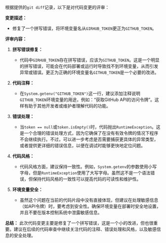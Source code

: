 根据提供的`git diff`记录，以下是对代码变更的评审：

**变更描述：**
- 修复了一个拼写错误，将环境变量名从`GIRHUB_TOKEN`更正为`GITHUB_TOKEN`。

**评审内容：**

1. **拼写错误修复：**
   - 代码中`GIRHUB_TOKEN`存在拼写错误，应该为`GITHUB_TOKEN`。这是一个明显的拼写错误，可能会在代码部署或运行时导致找不到环境变量，从而引发异常或错误。更正为正确的环境变量名`GITHUB_TOKEN`是一个必要的改进。

2. **代码注释：**
   - 在`System.getenv("GITHUB_TOKEN")`这一行，建议添加注释说明`GITHUB_TOKEN`环境变量的用途，例如：“获取GitHub API的访问令牌”。这样有助于其他开发者或维护者理解代码的功能。

3. **错误处理：**
   - 当`token == null`或`token.isEmpty()`时，代码抛出`RuntimeException`。这是一个合理的错误处理方式，因为它确保了在没有有效令牌的情况下程序不会继续执行。不过，可以进一步考虑是否需要捕获更具体的异常类型，或者提供更详细的错误信息，以便在调试时能够更快地定位问题。

4. **代码风格：**
   - 代码风格方面，建议保持一致性。例如，`System.getenv`的参数使用小写字母，但是`RuntimeException`使用了大写字母。虽然这不是一个语法错误，但保持代码风格的一致性可以提高代码的可读性和维护性。

5. **环境变量安全：**
   - 虽然这个问题在当前的代码片段中没有直接体现，但建议在处理敏感信息（如API令牌）时，要考虑到安全性。确保环境变量在部署时安全地设置，并且不要在版本控制系统中泄露敏感信息。

**总结：**
此次代码变更主要是修复了一个拼写错误，这是一个小的改进，但也很重要。建议在后续的代码审查中继续关注代码的注释、错误处理和风格，以及敏感信息的安全处理。